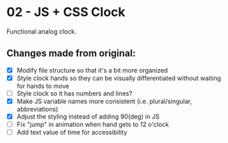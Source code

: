 # 02 - JS + CSS Clock
Functional analog clock.

## Changes made from original:
- [x] Modify file structure so that it's a bit more organized
- [x] Style clock hands so they can be visually differentiated without waiting for hands to move
- [ ] Style clock so it has numbers and lines?
- [x] Make JS variable names more consistent (i.e. plural/singular, abbreviations)
- [x] Adjust the styling instead of adding 90(deg) in JS
- [ ] Fix "jump" in animation when hand gets to 12 o'clock
- [ ] Add text value of time for accessibility
